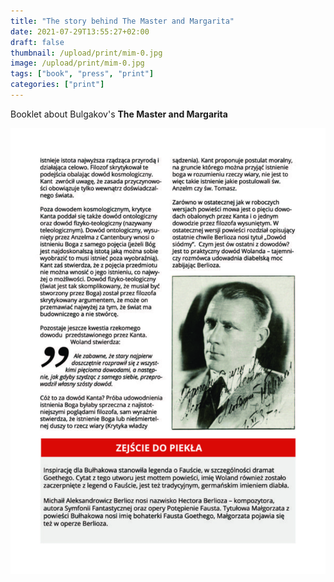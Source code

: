 ```yaml
---
title: "The story behind The Master and Margarita"
date: 2021-07-29T13:55:27+02:00
draft: false
thumbnail: /upload/print/mim-0.jpg
image: /upload/print/mim-0.jpg
tags: ["book", "press", "print"]
categories: ["print"]
---
```


Booklet about Bulgakov's **The Master and Margarita** 
<!--more-->

<div class="row row-cols-2">
    <div class="col"><img class="img-fluid" src="/upload/print/mim-6.jpg" alt="Booklet cover design"></div>
    <div class="col"></div>
</div>


